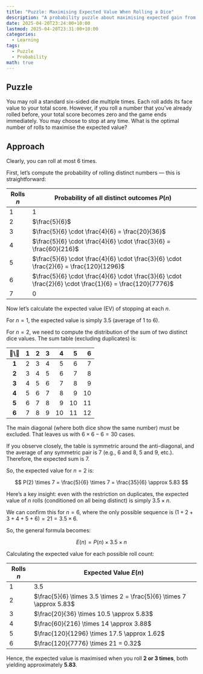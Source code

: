```yaml
---
title: "Puzzle: Maximising Expected Value When Rolling a Dice"
description: "A probability puzzle about maximising expected gain from rolling a six-sided die."
date: 2025-04-20T23:24:00+10:00
lastmod: 2025-04-20T23:31:00+10:00
categories:
  - Learning
tags:
  - Puzzle
  - Probability
math: true
---
```


## Puzzle

You may roll a standard six-sided die multiple times. Each roll adds its face value to your total score. However, if you roll a number that you've already rolled before, your total score becomes zero and the game ends immediately. You may choose to stop at any time. What is the optimal number of rolls to maximise the expected value?

## Approach

Clearly, you can roll at most 6 times.

First, let’s compute the probability of rolling distinct numbers — this is straightforward:

| Rolls $n$ | Probability of all distinct outcomes $P(n)$                                                             |
|----------|----------------------------------------------------------------------------------------------------------|
| 1        | 1                                                                                                        |
| 2        | $\frac{5}{6}$                                                                                            |
| 3        | $\frac{5}{6} \cdot \frac{4}{6} = \frac{20}{36}$                                                           |
| 4        | $\frac{5}{6} \cdot \frac{4}{6} \cdot \frac{3}{6} = \frac{60}{216}$                                       |
| 5        | $\frac{5}{6} \cdot \frac{4}{6} \cdot \frac{3}{6} \cdot \frac{2}{6} = \frac{120}{1296}$                   |
| 6        | $\frac{5}{6} \cdot \frac{4}{6} \cdot \frac{3}{6} \cdot \frac{2}{6} \cdot \frac{1}{6} = \frac{120}{7776}$ |
| 7        | 0                                                                                                        |

Now let’s calculate the expected value (EV) of stopping at each $n$.

For $n = 1$, the expected value is simply $3.5$ (average of 1 to 6).

For $n = 2$, we need to compute the distribution of the sum of two distinct dice values. The sum table (excluding duplicates) is:

| 🎲\🎲 | 1 | 2 | 3 | 4 | 5 | 6 |
|:----:|--:|--:|--:|--:|--:|--:|
| **1** | 2 | 3 | 4 | 5 | 6 | 7 |
| **2** | 3 | 4 | 5 | 6 | 7 | 8 |
| **3** | 4 | 5 | 6 | 7 | 8 | 9 |
| **4** | 5 | 6 | 7 | 8 | 9 |10 |
| **5** | 6 | 7 | 8 | 9 |10 |11 |
| **6** | 7 | 8 | 9 |10 |11 |12 |

The main diagonal (where both dice show the same number) must be excluded. That leaves us with $6 \times 6 - 6 = 30$ cases. 

If you observe closely, the table is symmetric around the anti-diagonal, and the average of any symmetric pair is 7 (e.g., 6 and 8, 5 and 9, etc.). Therefore, the expected sum is 7.

So, the expected value for $n = 2$ is:

$$
P(2) \times 7 = \frac{5}{6} \times 7 = \frac{35}{6} \approx 5.83
$$

Here’s a key insight: even with the restriction on duplicates, the expected value of $n$ rolls (conditioned on all being distinct) is simply $3.5 \times n$.

We can confirm this for $n = 6$, where the only possible sequence is $(1+2+3+4+5+6) = 21 = 3.5 \times 6$.

So, the general formula becomes:

$$
E(n) = P(n) \times 3.5 \times n
$$

Calculating the expected value for each possible roll count:

| Rolls $n$ | Expected Value $E(n)$                                                                                     |
|----------|------------------------------------------------------------------------------------------------------------|
| 1        | 3.5                                                                                                        |
| 2        | $\frac{5}{6} \times 3.5 \times 2 = \frac{5}{6} \times 7 \approx 5.83$                                      |
| 3        | $\frac{20}{36} \times 10.5 \approx 5.83$                                                                   |
| 4        | $\frac{60}{216} \times 14 \approx 3.88$                                                                    |
| 5        | $\frac{120}{1296} \times 17.5 \approx 1.62$                                                                |
| 6        | $\frac{120}{7776} \times 21 = 0.32$                                                                        |

Hence, the expected value is maximised when you roll **2 or 3 times**, both yielding approximately **5.83**.
